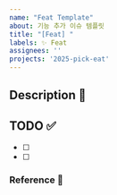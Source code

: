 ```yaml
---
name: "Feat Template"
about: 기능 추가 이슈 템플릿
title: "[Feat] "
labels: ✨ Feat
assignees: ''
projects: '2025-pick-eat'
---
```

<!-- assignee을 설정해주세요 -->
## Description 💭


## TODO ✅
- [ ] 
- [ ] 

### Reference 🔎
